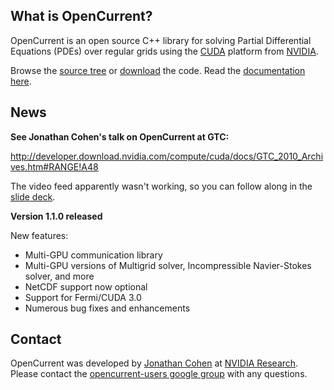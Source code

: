 ## What is OpenCurrent? ##

OpenCurrent is an open source C++ library for solving Partial Differential Equations (PDEs) over regular grids using the [CUDA](http://www.nvidia.com/cuda) platform from [NVIDIA](http://www.nvidia.com).

Browse the [source tree](http://code.google.com/p/opencurrent/source/browse/) or [download](http://code.google.com/p/opencurrent/downloads/list) the code.  Read the [documentation here](MainDoc.md).

## News ##

**See Jonathan Cohen's talk on OpenCurrent at GTC:**

http://developer.download.nvidia.com/compute/cuda/docs/GTC_2010_Archives.htm#RANGE!A48

The video feed apparently wasn't working, so you can follow along in the [slide deck](http://opencurrent.googlecode.com/files/GTC_2010_OpenCurrent.pdf).

**Version 1.1.0 released**

New features:
  * Multi-GPU communication library
  * Multi-GPU versions of Multigrid solver, Incompressible Navier-Stokes solver, and more
  * NetCDF support now optional
  * Support for Fermi/CUDA 3.0
  * Numerous bug fixes and enhancements

## Contact ##

OpenCurrent was developed by [Jonathan Cohen](http://www.jcohen.name) at [NVIDIA Research](http://www.nvidia.com/research).  Please contact the [opencurrent-users google group](http://groups.google.com/group/opencurrent-users) with any questions.